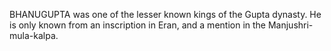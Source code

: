 BHANUGUPTA was one of the lesser known kings of the Gupta dynasty. He is only known from an inscription in Eran, and a mention in the Manjushri-mula-kalpa.
